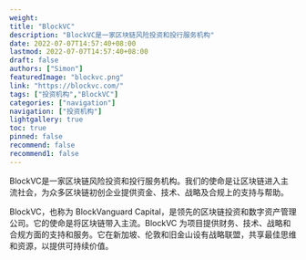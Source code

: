 ```yaml
---
weight: 
title: "BlockVC"
description: "BlockVC是一家区块链风险投资和投行服务机构"
date: 2022-07-07T14:57:40+08:00
lastmod: 2022-07-07T14:57:40+08:00
draft: false
authors: ["Simon"]
featuredImage: "blockvc.png"
link: "https://blockvc.com/"
tags: ["投资机构","BlockVC"]
categories: ["navigation"]
navigation: ["投资机构"]
lightgallery: true
toc: true
pinned: false
recommend: false
recommend1: false
---
```

BlockVC是一家区块链风险投资和投行服务机构。我们的使命是让区块链进入主流社会，为众多区块链初创企业提供资金、技术、战略及合规上的支持与帮助。

BlockVC，也称为 BlockVanguard Capital，是领先的区块链投资和数字资产管理公司。它的使命是将区块链带入主流。BlockVC 为项目提供财务、技术、战略和合规方面的支持和服务。它在新加坡、伦敦和旧金山设有战略联盟，共享最佳思维和资源，以提供可持续价值。